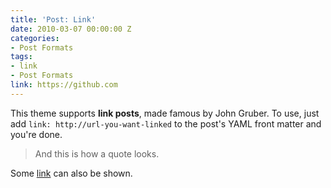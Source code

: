 ```yaml
---
title: 'Post: Link'
date: 2010-03-07 00:00:00 Z
categories:
- Post Formats
tags:
- link
- Post Formats
link: https://github.com
---
```


This theme supports **link posts**, made famous by John Gruber. To use, just add `link: http://url-you-want-linked` to the post's YAML front matter and you're done.

> And this is how a quote looks.

Some [link](#) can also be shown.